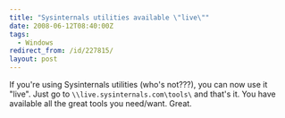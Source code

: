 ```yaml
---
title: "Sysinternals utilities available \"live\""
date: 2008-06-12T08:40:00Z
tags:
  - Windows
redirect_from: /id/227815/
layout: post
---
```

If you're using Sysinternals utilities (who's not???), you can now use it "live". Just go to `\\live.sysinternals.com\tools\` and that's it. You have available all the great tools you need/want. Great.
